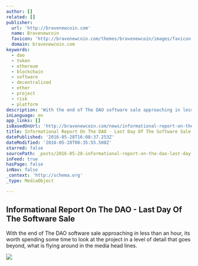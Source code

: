 ```yaml
---
author: []
related: []
publisher:
  url: 'http://bravenewcoin.com'
  name: Bravenewcoin
  favicon: 'http://bravenewcoin.com/themes/bravenewcoin/images/favicon.ico'
  domain: bravenewcoin.com
keywords:
  - dao
  - token
  - ethereum
  - blockchain
  - software
  - decentralized
  - ether
  - project
  - risk
  - platform
description: 'With the end of The DAO software sale approaching in less than an hour, its worth spending some time to look at the project in a level of detail that goes beyond, what is flying around in the media head lines.'
inLanguage: en
app_links: []
isBasedOnUrl: 'http://bravenewcoin.com/news/informational-report-on-the-dao-last-day-of-the-software-sale/'
title: Informational Report On The DAO - Last Day Of The Software Sale
datePublished: '2016-05-28T16:08:37.253Z'
dateModified: '2016-05-28T08:35:55.508Z'
starred: false
sourcePath: _posts/2016-05-28-informational-report-on-the-dao-last-day-of-the-software-s.md
inFeed: true
hasPage: false
inNav: false
_context: 'http://schema.org'
_type: MediaObject

---
```

<article style=""><h1>Informational Report On The DAO - Last Day Of The Software Sale</h1><p>With the end of The DAO software sale approaching in less than an hour, its worth spending some time to look at the project in a level of detail that goes beyond, what is flying around in the media head lines.</p><img src="https://cdn-images-1.medium.com/max/800/1*2x2mYFxeERMOZjjI_NRWIg.png" /></article>